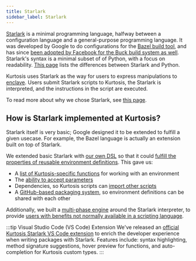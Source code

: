 ```yaml
---
title: Starlark
sidebar_label: Starlark
---
```


[Starlark](https://github.com/bazelbuild/starlark) is a minimal programming language, halfway between a configuration language and a general-purpose programming language. It was developed by Google to do configurations for the [Bazel build tool](https://bazel.build/rules/language), and has since [been adopted by Facebook for the Buck build system as well](https://github.com/facebookexperimental/starlark-rust). Starlark's syntax is a minimal subset of of Python, with a focus on readability. [This page](https://bazel.build/rules/language#differences_with_python) lists the differences between Starlark and Python.

Kurtosis uses Starlark as the way for users to express manipulations to [enclave][enclaves-reference]. Users submit Starlark scripts to Kurtosis, the Starlark is interpreted, and the instructions in the script are executed.

To read more about why we chose Starlark, see [this page][why-kurtosis-starlark].

How is Starlark implemented at Kurtosis?
----------------------------------------
Starlark itself is very basic; Google designed it to be extended to fulfill a given usecase. For example, the Bazel language is actually an extension built on top of Starlark. 

We extended basic Starlark with [our own DSL](../api-reference/starlark-reference/index.md) so that it could [fulfill the properties of reusable environment definitions](../explanations/reusable-environment-definitions.md). This gave us:

- A [list of Kurtosis-specific functions][starlark-reference] for working with an environment
- The [ability to accept parameters][packages-parameterization]
- Dependencies, so Kurtosis scripts can [import other scripts][locators-reference]
- A [GitHub-based packaging system](./packages.md), so environment definitions can be shared with each other

Additionally, we built a [multi-phase engine][multi-phase-runs-reference] around the Starlark interpreter, to provide [users with benefits not normally available in a scripting language][multi-phase-runs-explanation].

:::tip Visual Studio Code (VS Code) Extension
We've released an [official Kurtosis Starlark VS Code extension][vscode-plugin] to enrich the developer experience when writing packages with Starlark. Features include: syntax highlighting, method signature suggestions, hover preview for functions, and auto-completion for Kurtosis custom types.
:::

<!--------------- ONLY LINKS BELOW HERE --------------------------->
[enclaves-reference]: ./enclaves.md
[why-kurtosis-starlark]: ../explanations/why-kurtosis-starlark.md
[starlark-reference]: ../api-reference/starlark-reference/index.md
[packages-parameterization]: ./packages.md#parameterization
[locators-reference]: ./locators.md
[multi-phase-runs-reference]: ../advanced-concepts/multi-phase-runs.md
[multi-phase-runs-explanation]: ../explanations/why-multi-phase-runs.md
[vscode-plugin]: https://marketplace.visualstudio.com/items?itemName=Kurtosis.kurtosis-extension
